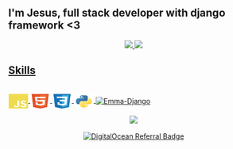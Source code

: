 ## I'm Jesus, full stack developer with django framework <3

<div align="center" style="display: inline_block">
  <a href="https://github.com/JesusArtz">
  <img height="170px" src="https://github-readme-stats.vercel.app/api?username=JesusArtz&show_icons=true&theme=radical"/>
  <img height="175px" src="https://github-readme-stats.vercel.app/api/top-langs/?username=JesusArtz&layout=compact&langs_count=7&theme=radical&amp;exclude_repo=workshop"/>
</div>
    
## Skills
    
<div style="display: inline_block"><br>
  <img align="center" alt="Emma-Js" height="30" width="40" src="https://raw.githubusercontent.com/devicons/devicon/master/icons/javascript/javascript-plain.svg">
  <img align="center" alt="Emma-HTML" height="30" width="40" src="https://raw.githubusercontent.com/devicons/devicon/master/icons/html5/html5-original.svg">
  <img align="center" alt="Emma-CSS" height="30" width="40" src="https://raw.githubusercontent.com/devicons/devicon/master/icons/css3/css3-original.svg">
  <img align="center" alt="Emma-Python" height="30" width="40" src="https://raw.githubusercontent.com/devicons/devicon/master/icons/python/python-original.svg">
  <img align="center" alt="Emma-Django" height="30" width="40" src="https://cdn.jsdelivr.net/gh/devicons/devicon/icons/django/django-original.svg" />
</div>

<div align="center">

![](https://c.tenor.com/cX92mi1p-NYAAAAd/coding-anime.gif)
    
[![DigitalOcean Referral Badge](https://web-platforms.sfo2.cdn.digitaloceanspaces.com/WWW/Badge%201.svg)](https://www.digitalocean.com/?refcode=d97924851af2&utm_campaign=Referral_Invite&utm_medium=Referral_Program&utm_source=badge)
 
</div>
